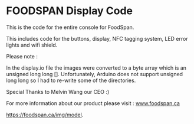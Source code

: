 # FOODSPAN Display Code

This is the code for the entire console for FoodSpan.

This includes code for the buttons, display, NFC tagging system, LED error lights and wifi shield.

Please note : 

In the display.io file the images were converted to a byte array which is an unsigned long long []. Unfortunately, Arduino does not support unsigned long long so I had to re-write some of the directories. 

Special Thanks to Melvin Wang our CEO :)

For more information about our product please visit : www.foodspan.ca

https://foodspan.ca/img/model.



